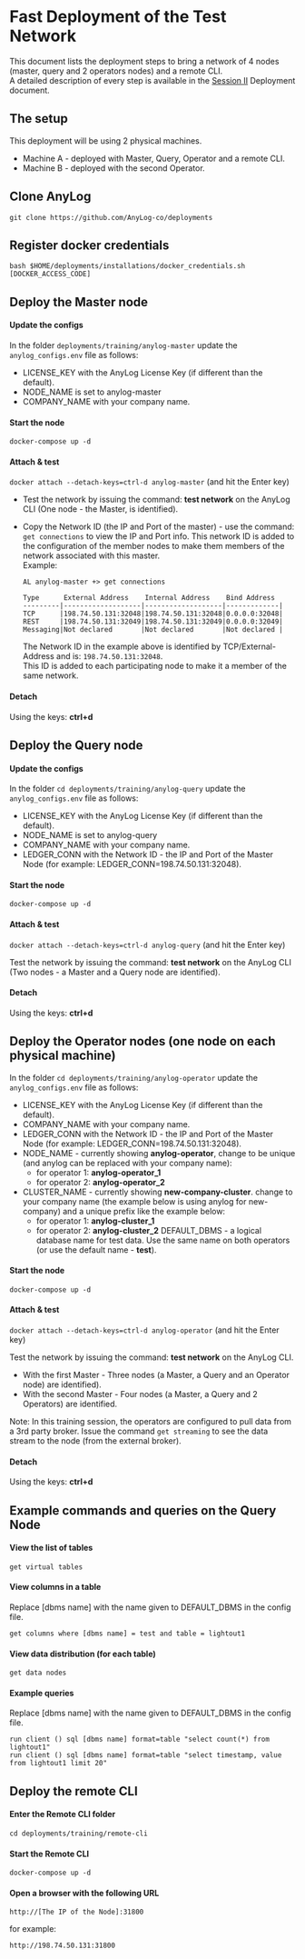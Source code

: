 # Fast Deployment of the Test Network

This document lists the deployment steps to bring a network of 4 nodes (master, query and 2 operators nodes) and a remote CLI.    
A detailed description of every step is available in the [Session II](Session%20II%20(Deployment).md) Deployment document.

## The setup
This deployment will be using 2 physical machines.
* Machine A - deployed with Master, Query, Operator and a remote CLI.
* Machine B - deployed with the second Operator. 

## Clone AnyLog
```shell 
git clone https://github.com/AnyLog-co/deployments  
```

## Register docker credentials 
```shell
bash $HOME/deployments/installations/docker_credentials.sh [DOCKER_ACCESS_CODE]
```

## Deploy the Master node

#### Update the configs

In the folder ```deployments/training/anylog-master``` update the ```anylog_configs.env``` file as follows:
* LICENSE_KEY with the AnyLog License Key (if different than the default).
* NODE_NAME is set to anylog-master
* COMPANY_NAME with your company name.

#### Start the node

```docker-compose up -d```

#### Attach & test

```docker attach --detach-keys=ctrl-d anylog-master``` (and hit the Enter key)

* Test the network by issuing the command: **test network** on the AnyLog CLI (One node - the Master, is identified).

* Copy the Network ID (the IP and Port of the master) - use the command: ```get connections``` to view the IP and Port info.
    This network ID is added to the configuration of the member nodes to make them members of the network associated with this master.  
    Example:
    ```
    AL anylog-master +> get connections
    
    Type      External Address    Internal Address    Bind Address  
    ---------|-------------------|-------------------|-------------|
    TCP      |198.74.50.131:32048|198.74.50.131:32048|0.0.0.0:32048|
    REST     |198.74.50.131:32049|198.74.50.131:32049|0.0.0.0:32049|
    Messaging|Not declared       |Not declared       |Not declared |
    ```
    The Network ID in the example above is identified by TCP/External-Address and is: ```198.74.50.131:32048```.  
    This ID is added to each participating node to make it a member of the same network.

#### Detach

Using the keys: **ctrl+d**

## Deploy the Query node

#### Update the configs

In the folder ```cd deployments/training/anylog-query``` update the ```anylog_configs.env``` file as follows:
* LICENSE_KEY with the AnyLog License Key (if different than the default).
* NODE_NAME is set to anylog-query
* COMPANY_NAME with your company name.
* LEDGER_CONN with the Network ID - the IP and Port of the Master Node (for example: LEDGER_CONN=198.74.50.131:32048).

#### Start the node

```docker-compose up -d```

#### Attach & test

```docker attach --detach-keys=ctrl-d anylog-query``` (and hit the Enter key)

Test the network by issuing the command: **test network** on the AnyLog CLI (Two nodes - a Master and a Query node are identified).

#### Detach

Using the keys: **ctrl+d**

## Deploy the Operator nodes (one node on each physical machine)

In the folder ```cd deployments/training/anylog-operator``` update the ```anylog_configs.env``` file as follows:
* LICENSE_KEY with the AnyLog License Key (if different than the default).
* COMPANY_NAME with your company name.
* LEDGER_CONN with the Network ID - the IP and Port of the Master Node (for example: LEDGER_CONN=198.74.50.131:32048).
* NODE_NAME - currently showing **anylog-operator**, change to be unique (and anylog can be replaced with your company name):
    - for operator 1: **anylog-operator_1**
    - for operator 2: **anylog-operator_2**
* CLUSTER_NAME - currently showing **new-company-cluster**. change to your company name (the example below is 
using anylog for new-company) and a unique prefix like the example below:
    - for operator 1: **anylog-cluster_1**
    - for operator 2: **anylog-cluster_2**
DEFAULT_DBMS - a logical database name for test data. Use the same name on both operators (or use the default name - **test**).    
        
#### Start the node

```docker-compose up -d```

#### Attach & test

```docker attach --detach-keys=ctrl-d anylog-operator```  (and hit the Enter key)

Test the network by issuing the command: **test network** on the AnyLog CLI.  
* With the first Master - Three nodes (a Master, a Query and an Operator node) are identified).
* With the second Master - Four nodes (a Master, a Query and 2 Operators) are identified.

Note: In this training session, the operators are configured to pull data from a 3rd party broker. Issue the command 
```get streaming``` to see the data stream to the node (from the external broker). 

#### Detach

Using the keys: **ctrl+d**

## Example commands and queries on the Query Node

#### View the list of tables

```get virtual tables```

#### View columns in a table
Replace [dbms name] with the name given to DEFAULT_DBMS in the config file.

```get columns where [dbms name] = test and table = lightout1 ```

#### View data distribution (for each table)

```get data nodes```

#### Example queries
Replace [dbms name] with the name given to DEFAULT_DBMS in the config file.

```shell
run client () sql [dbms name] format=table "select count(*) from lightout1"
run client () sql [dbms name] format=table "select timestamp, value from lightout1 limit 20"
```

## Deploy the remote CLI

#### Enter the Remote CLI folder
 ```shell
cd deployments/training/remote-cli
```
#### Start the Remote CLI
```shell
docker-compose up -d
```

#### Open a browser with the following URL
```
http://[The IP of the Node]:31800
```
for example:
```
http://198.74.50.131:31800
```
